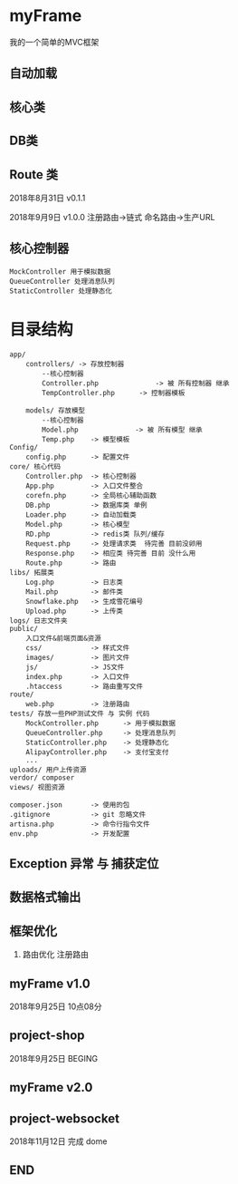 # myFrame
我的一个简单的MVC框架
## 自动加载

## 核心类

## DB类

## Route 类
2018年8月31日 v0.1.1

2018年9月9日 v1.0.0
    注册路由->链式 命名路由->生产URL

## 核心控制器
    MockController 用于模拟数据
    QueueController 处理消息队列
    StaticController 处理静态化
# 目录结构
    app/
        controllers/ -> 存放控制器
            --核心控制器
            Controller.php              -> 被 所有控制器 继承
            TempController.php      -> 控制器模板
            
        models/ 存放模型
            --核心控制器
            Model.php              -> 被 所有模型 继承
            Temp.php    -> 模型模板
    Config/
        config.php      -> 配置文件
    core/ 核心代码
        Controller.php  -> 核心控制器
        App.php         -> 入口文件整合
        corefn.php      -> 全局核心辅助函数
        DB.php          -> 数据库类 单例
        Loader.php      -> 自动加载类
        Model.php       -> 核心模型
        RD.php          -> redis类 队列/缓存
        Request.php     -> 处理请求类  待完善 目前没卵用
        Response.php    -> 相应类 待完善 目前 没什么用
        Route.php       -> 路由
    libs/ 拓展类
        Log.php         -> 日志类
        Mail.php        -> 邮件类
        Snowflake.php   -> 生成雪花编号
        Upload.php      -> 上传类
    logs/ 日志文件夹
    public/ 
        入口文件&前端页面&资源
        css/            -> 样式文件
        images/         -> 图片文件
        js/             -> JS文件
        index.php       -> 入口文件
        .htaccess       -> 路由重写文件
    route/
        web.php         -> 注册路由
    tests/ 存放一些PHP测试文件 与 实例 代码
        MockController.php      -> 用于模拟数据
        QueueController.php     -> 处理消息队列
        StaticController.php    -> 处理静态化
        AlipayController.php    -> 支付宝支付
        ... 
    uploads/ 用户上传资源
    verdor/ composer
    views/ 视图资源

    composer.json       -> 使用的包
    .gitignore          -> git 忽略文件
    artisna.php         -> 命令行指令文件
    env.php             -> 开发配置

## Exception 异常 与 捕获定位


## 数据格式输出

## 框架优化 
1. 路由优化 注册路由

##  myFrame v1.0

2018年9月25日 10点08分

## project-shop 
2018年9月25日 BEGING

## myFrame v2.0

## project-websocket

2018年11月12日 完成 dome 


## END
